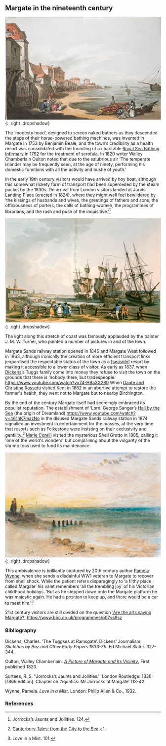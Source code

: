 <param ve-config style="article">

## Margate in the nineteenth century

![A view at Margate - ©The British Library Board](images/AViewatMargatemaps_k_top_17_4_d.jpg){: .right .dropshadow} 

The ‘modesty hood’, designed to screen naked bathers as they descended the steps of their horse-powered bathing machines, was invented in Margate in 1753 by Benjamin Beale, and the town’s credibility as a health resort was consolidated with the founding of a charitable [Royal Sea Bathing Infirmary](http://glorious-and-unknown.co.uk/margate-royal-sea-bathing-infirmary/) in 1792 for the treatment of scrofula. In 1820 writer Walley Chamberlain Oulton noted that due to the salubrious air ‘The temperate islander may be frequently seen, at the age of ninety, performing his domestic functions with all the activity and bustle of youth.’ 

In the early 19th century visitors would have arrived by hoy boat, although this somewhat rickety form of transport had been superseded by the steam packet by the 1830s. On arrival from London visitors landed at Jarvis’ Landing Place (erected in 1824), where they might well feel bewildered by ‘the kissings of husbands and wives, the greetings of fathers and sons, the officiousness of porters, the calls of bathing-women, the programmes of librarians, and the rush and push of the inquisitive.’[^ref1]

![Margate from the Parade - ©The British Library Board c11802-06 / Maps K.Top.17.4.e.](images/Margatefromtheparade.JPG){: .right .dropshadow}

The light along this stretch of coast was famously applauded by the painter J. M. W. Turner, who painted a number of pictures in and of the town.

Margate Sands railway station opened in 1846 and Margate West followed in 1863, although ironically the creation of more efficient transport links jeopardised the respectable status of the town as a [[seaside](/19c/19c-seaside)] resort by making it accessible to a lower class of visitor. As early as 1837, when [Dickens](/dickens/dickens-biographyDickens)’s Tuggs family come into money they refuse to visit the town on the grounds that there is ‘nobody there, but tradespeople.’  https://www.youtube.com/watch?v=74-HBaXX280 When [Dante and Christina Rossetti](/19c/19c-rossetti-biographyDante_Christina_Rossetti) visited Kent in 1882 in an abortive attempt to restore the former's health, they went not to Margate but to nearby Birchington.

By the end of the century Margate itself had seemingly embraced its populist reputation. The establishment of ‘Lord’ George Sanger’s [Hall by the Sea](http://glorious-and-unknown.co.uk/margate-hall-by-the-sea/) (the origin of Dreamland) https://www.youtube.com/watch?v=461nK7mazNo in the disused Margate Sands railway station in 1874 signalled an investment in entertainment for the masses, at the very time that resorts such as [Folkestone](19c/19c-folkestone) were insisting on their exclusivity and gentility.[^ref2] [Marie Corelli](http://jvc.oup.com/2015/07/20/alyson-hunt-an-unrecognised-memento-of-the-past/) visited the mysterious Shell Grotto in 1885, calling it 'one of the world's wonders' but complaining about the vulgarity of the shrimp teas used to fund its maintenance.

![Joseph Mallord William Turner, ‘A Distant View of Margate After Sunset’, c.1840, Tate (N05239), digital image © Tate released under Creative Commons CC-BY-NC-ND (3.0 Unported)](images/distantMargate.jpg){: .right .dropshadow} 

This ambivalence is brilliantly captured by 20th century author [Pamela Wynne](20c/20c-wynne-biography), when she sends a disdainful WW1 veteran to Margate to recover from shell shock. While the patient refers disparagingly to ‘a filthy place called Margate’  his valet remembers ‘all the trembling joy’ of his Victorian childhood holidays. ‘But as he stepped down onto the Margate platform he was majestic again. He had a position to keep up, and there would be a car to meet him.’[^ref3] 

21st century visitors are still divided on the question ['Are the arts saving Margate?'](https://www.bbc.co.uk/programmes/p07vs8sz) <param ve-video id="wizsp07vs8sz" title="Are the arts saving Margate"></var>
https://www.bbc.co.uk/programmes/p07vs8sz

 ### Bibliography

Dickens, Charles. ‘The Tuggses at Ramsgate’. Dickens’ Journalism. _Sketches by Boz and Other Early Papers 1833-39_. Ed Michael Slater. 327-344.

Oulton, Walley Chamberlain. [_A Picture of Margate and Its Vicinity_.](https://books.google.com.gh/books?id=ExEHAAAAQAAJ&printsec=frontcover#v=onepage&q&f=false) First published 1820.

Surtees, R. S. ''Jorrocks’s Jaunts and Jollities.'' London Routledge: 1838 [1869 edition]. Chapter on ‘Aquatics: Mr Jorrocks at Margate’ 113-42.

Wynne, Pamela. _Love in a Mist_. London: Philip Allen & Co., 1932.

### References

[^ref1]: Jorrocks’s Jaunts and Jollities. 124.
[^ref2]: [Canterbury Tales: from the City to the Sea.](https://www.youtube.com/watch?v=461nK7mazNo)
[^ref3]:  Love in a Mist. 101.

<!--stackedit_data:
eyJoaXN0b3J5IjpbNjI1OTM4MzU0XX0=
-->
